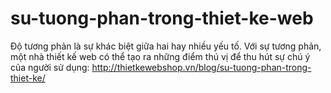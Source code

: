 # su-tuong-phan-trong-thiet-ke-web
Độ tương phản là sự khác biệt giữa hai hay nhiều yếu tố. Với sự tương phản, một nhà thiết kế web có thể tạo ra những điểm thú vị để thu hút sự chú ý của người sử dụng: http://thietkewebshop.vn/blog/su-tuong-phan-trong-thiet-ke/
